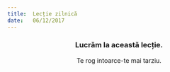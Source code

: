 ```yaml
---
title:  Lecție zilnică
date:   06/12/2017
---
```


### <center>Lucrăm la această lecție.</center>
<center>Te rog intoarce-te mai tarziu.</center>